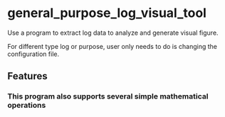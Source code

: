 # general_purpose_log_visual_tool

Use a program to extract log data to analyze and generate visual figure.

For different type log or purpose, user only needs to do is changing the configuration file.

## Features
### This program also supports several simple mathematical operations
